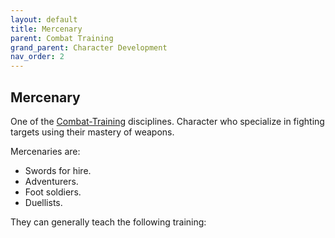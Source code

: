 ```yaml
---
layout: default
title: Mercenary
parent: Combat Training
grand_parent: Character Development
nav_order: 2
---
```

## Mercenary
One of the [Combat-Training](Combat-Training) disciplines. Character who specialize in fighting targets using their mastery of weapons.

Mercenaries are: 
* Swords for hire.
* Adventurers.
* Foot soldiers.
* Duellists.

They can generally teach the following training:

